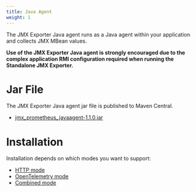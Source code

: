 ```yaml
---
title: Java Agent
weight: 1
---
```


The JMX Exporter Java agent runs as a Java agent within your application and collects JMX MBean values.

**Use of the JMX Exporter Java agent is strongly encouraged due to the complex application RMI configuration required when running the Standalone JMX Exporter.**

# Jar File

The JMX Exporter Java agent jar file is published to Maven Central.

- [jmx_prometheus_javaagent-1.1.0.jar](https://repo1.maven.org/maven2/io/prometheus/jmx/jmx_prometheus_javaagent/1.1.0/jmx_prometheus_javaagent-1.1.0.jar)

# Installation

Installation depends on which modes you want to support:

- [HTTP mode](/java-agent/http-mode/)
- [OpenTelemetry mode](/java-agent/opentelemetry-mode/)
- [Combined mode](/java-agent/combined-mode/)
